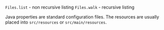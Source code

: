 `Files.list` - non recursive listing
`Files.walk` - recursive listing

Java properties are standard configuration files. The resources are usually placed
into `src/resources` or `src/main/resources`.
